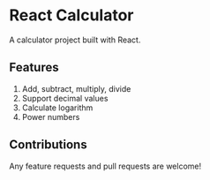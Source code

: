 # React Calculator

A calculator project built with React.


## Features

1. Add, subtract, multiply, divide
2. Support decimal values
3. Calculate logarithm
4. Power numbers



## Contributions

Any feature requests and pull requests are welcome!



